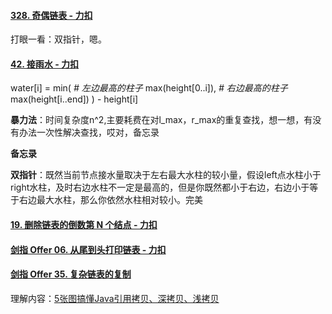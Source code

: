 #### [328. 奇偶链表 - 力扣](https://leetcode-cn.com/problems/odd-even-linked-list/)

打眼一看：双指针，嗯。

#### [42. 接雨水 - 力扣](https://leetcode-cn.com/problems/trapping-rain-water/)

water[i] = min(
        *# 左边最高的柱子*
        max(height[0..i]), 
        *# 右边最高的柱子*
        max(height[i..end]) 
      ) - height[i]

**暴力法**：时间复杂度n^2,主要耗费在对l_max，r_max的重复查找，想一想，有没有办法一次性解决查找，哎对，备忘录

**备忘录**

**双指针**：既然当前节点接水量取决于左右最大水柱的较小量，假设left点水柱小于right水柱，及时右边水柱不一定是最高的，但是你既然都小于右边，右边小于等于右边最大水柱，那么你依然水柱相对较小。完美

#### [19. 删除链表的倒数第 N 个结点 - 力扣](https://leetcode-cn.com/problems/remove-nth-node-from-end-of-list/)

#### [剑指 Offer 06. 从尾到头打印链表 - 力扣](https://leetcode-cn.com/problems/cong-wei-dao-tou-da-yin-lian-biao-lcof/)

#### [剑指 Offer 35. 复杂链表的复制 ](https://leetcode-cn.com/problems/fu-za-lian-biao-de-fu-zhi-lcof/)

理解内容：[5张图搞懂Java引用拷贝、深拷贝、浅拷贝 ](https://segmentfault.com/a/1190000038523408)
